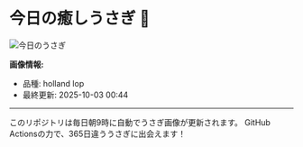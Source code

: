 # 今日の癒しうさぎ 🐰

![今日のうさぎ](https://firebasestorage.googleapis.com/v0/b/rabbitdb-9370d.appspot.com/o/rabbits%2Fe55c4bbc?alt=media&token=1b2ee661-65c3-4986-8591-44ff6c5651d9)

**画像情報:**
- 品種: holland lop
- 最終更新: 2025-10-03 00:44

---

このリポジトリは毎日朝9時に自動でうさぎ画像が更新されます。
GitHub Actionsの力で、365日違ううさぎに出会えます！
